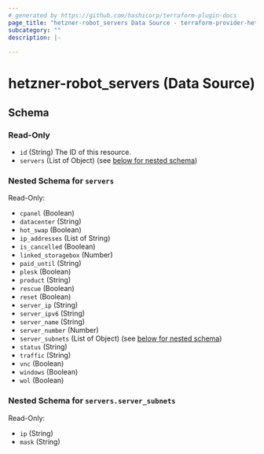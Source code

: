 ```yaml
---
# generated by https://github.com/hashicorp/terraform-plugin-docs
page_title: "hetzner-robot_servers Data Source - terraform-provider-hetzner-robot"
subcategory: ""
description: |-
  
---
```


# hetzner-robot_servers (Data Source)





<!-- schema generated by tfplugindocs -->
## Schema

### Read-Only

- `id` (String) The ID of this resource.
- `servers` (List of Object) (see [below for nested schema](#nestedatt--servers))

<a id="nestedatt--servers"></a>
### Nested Schema for `servers`

Read-Only:

- `cpanel` (Boolean)
- `datacenter` (String)
- `hot_swap` (Boolean)
- `ip_addresses` (List of String)
- `is_cancelled` (Boolean)
- `linked_storagebox` (Number)
- `paid_until` (String)
- `plesk` (Boolean)
- `product` (String)
- `rescue` (Boolean)
- `reset` (Boolean)
- `server_ip` (String)
- `server_ipv6` (String)
- `server_name` (String)
- `server_number` (Number)
- `server_subnets` (List of Object) (see [below for nested schema](#nestedobjatt--servers--server_subnets))
- `status` (String)
- `traffic` (String)
- `vnc` (Boolean)
- `windows` (Boolean)
- `wol` (Boolean)

<a id="nestedobjatt--servers--server_subnets"></a>
### Nested Schema for `servers.server_subnets`

Read-Only:

- `ip` (String)
- `mask` (String)
